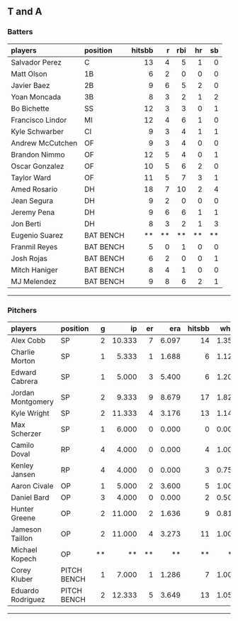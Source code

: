 ## T and A

### Batters

 
|players          |position  | hitsbb|  r| rbi| hr| sb| 
|:----------------|:---------|------:|--:|---:|--:|--:| 
|Salvador Perez   |C         |     13|  4|   5|  1|  0| 
|Matt Olson       |1B        |      6|  2|   0|  0|  0| 
|Javier Baez      |2B        |      9|  6|   5|  2|  0| 
|Yoan Moncada     |3B        |      8|  3|   2|  1|  2| 
|Bo Bichette      |SS        |     12|  3|   3|  0|  1| 
|Francisco Lindor |MI        |     12|  4|   6|  1|  0| 
|Kyle Schwarber   |CI        |      9|  3|   4|  1|  1| 
|Andrew McCutchen |OF        |      9|  3|   4|  0|  0| 
|Brandon Nimmo    |OF        |     12|  5|   4|  0|  1| 
|Oscar Gonzalez   |OF        |     10|  5|   6|  2|  0| 
|Taylor Ward      |OF        |     11|  5|   7|  3|  1| 
|Amed Rosario     |DH        |     18|  7|  10|  2|  4| 
|Jean Segura      |DH        |      9|  2|   0|  0|  0| 
|Jeremy Pena      |DH        |      9|  6|   6|  1|  1| 
|Jon Berti        |DH        |      8|  3|   2|  1|  3| 
|Eugenio Suarez   |BAT BENCH |     **| **|  **| **| **| 
|Franmil Reyes    |BAT BENCH |      5|  0|   1|  0|  0| 
|Josh Rojas       |BAT BENCH |      6|  2|   0|  0|  1| 
|Mitch Haniger    |BAT BENCH |      8|  4|   1|  0|  0| 
|MJ Melendez      |BAT BENCH |      9|  8|   6|  2|  1| 

* * *

### Pitchers

 
|players           |position    |  g|     ip| er|   era| hitsbb|  whip| so|  w| sv| 
|:-----------------|:-----------|--:|------:|--:|-----:|------:|-----:|--:|--:|--:| 
|Alex Cobb         |SP          |  2| 10.333|  7| 6.097|     14| 1.355|  6|  0|  0| 
|Charlie Morton    |SP          |  1|  5.333|  1| 1.688|      6| 1.125|  9|  1|  0| 
|Edward Cabrera    |SP          |  1|  5.000|  3| 5.400|      6| 1.200|  4|  1|  0| 
|Jordan Montgomery |SP          |  2|  9.333|  9| 8.679|     17| 1.821| 12|  0|  0| 
|Kyle Wright       |SP          |  2| 11.333|  4| 3.176|     13| 1.147| 13|  2|  0| 
|Max Scherzer      |SP          |  1|  6.000|  0| 0.000|      0| 0.000|  9|  1|  0| 
|Camilo Doval      |RP          |  4|  4.000|  0| 0.000|      4| 1.000|  5|  1|  2| 
|Kenley Jansen     |RP          |  4|  4.000|  0| 0.000|      3| 0.750|  5|  0|  4| 
|Aaron Civale      |OP          |  1|  5.000|  2| 3.600|      5| 1.000|  2|  0|  0| 
|Daniel Bard       |OP          |  3|  4.000|  0| 0.000|      2| 0.500|  5|  1|  2| 
|Hunter Greene     |OP          |  2| 11.000|  2| 1.636|      9| 0.818| 19|  0|  0| 
|Jameson Taillon   |OP          |  2| 11.000|  4| 3.273|     11| 1.000| 12|  0|  0| 
|Michael Kopech    |OP          | **|     **| **|    **|     **|    **| **| **| **| 
|Corey Kluber      |PITCH BENCH |  1|  7.000|  1| 1.286|      7| 1.000|  2|  0|  0| 
|Eduardo Rodriguez |PITCH BENCH |  2| 12.333|  5| 3.649|     13| 1.054| 10|  1|  0| 


* * *


